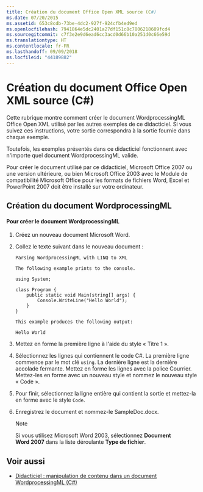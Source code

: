 ```yaml
---
title: Création du document Office Open XML source (C#)
ms.date: 07/20/2015
ms.assetid: 653c8cdb-73be-4dc2-927f-924cfb4ed9ed
ms.openlocfilehash: 7941864e5dc2401a27df151c8c7806218609fcd4
ms.sourcegitcommit: c7f3e2e9d6ead6cc3acd0d66b10a251d0c66e59d
ms.translationtype: HT
ms.contentlocale: fr-FR
ms.lasthandoff: 09/09/2018
ms.locfileid: "44189882"
---
```

# <a name="creating-the-source-office-open-xml-document-c"></a>Création du document Office Open XML source (C#)
Cette rubrique montre comment créer le document WordprocessingML Office Open XML utilisé par les autres exemples de ce didacticiel. Si vous suivez ces instructions, votre sortie correspondra à la sortie fournie dans chaque exemple.  
  
 Toutefois, les exemples présentés dans ce didacticiel fonctionnent avec n'importe quel document WordprocessingML valide.  
  
 Pour créer le document utilisé par ce didacticiel, Microsoft Office 2007 ou une version ultérieure, ou bien Microsoft Office 2003 avec le Module de compatibilité Microsoft Office pour les formats de fichiers Word, Excel et PowerPoint 2007 doit être installé sur votre ordinateur.  
  
## <a name="creating-the-wordprocessingml-document"></a>Création du document WordprocessingML  
  
#### <a name="to-create-the-wordprocessingml-document"></a>Pour créer le document WordprocessingML  
  
1.  Créez un nouveau document Microsoft Word.  
  
2.  Collez le texte suivant dans le nouveau document :  
  
    ```  
    Parsing WordprocessingML with LINQ to XML  
  
    The following example prints to the console.  
  
    using System;  
  
    class Program {  
        public static void Main(string[] args) {  
            Console.WriteLine("Hello World");  
        }  
    }  
  
    This example produces the following output:  
  
    Hello World  
    ```  
  
3.  Mettez en forme la première ligne à l'aide du style « Titre 1 ».  
  
4.  Sélectionnez les lignes qui contiennent le code C#. La première ligne commence par le mot clé `using`. La dernière ligne est la dernière accolade fermante. Mettez en forme les lignes avec la police Courrier. Mettez-les en forme avec un nouveau style et nommez le nouveau style « Code ».  
  
5.  Pour finir, sélectionnez la ligne entière qui contient la sortie et mettez-la en forme avec le style `Code`.  
  
6.  Enregistrez le document et nommez-le SampleDoc.docx.  
  
    > [!NOTE]
    >  Si vous utilisez Microsoft Word 2003, sélectionnez **Document Word 2007** dans la liste déroulante **Type de fichier**.  
  
## <a name="see-also"></a>Voir aussi

- [Didacticiel : manipulation de contenu dans un document WordprocessingML (C#)](../../../../csharp/programming-guide/concepts/linq/tutorial-manipulating-content-in-a-wordprocessingml-document.md)

